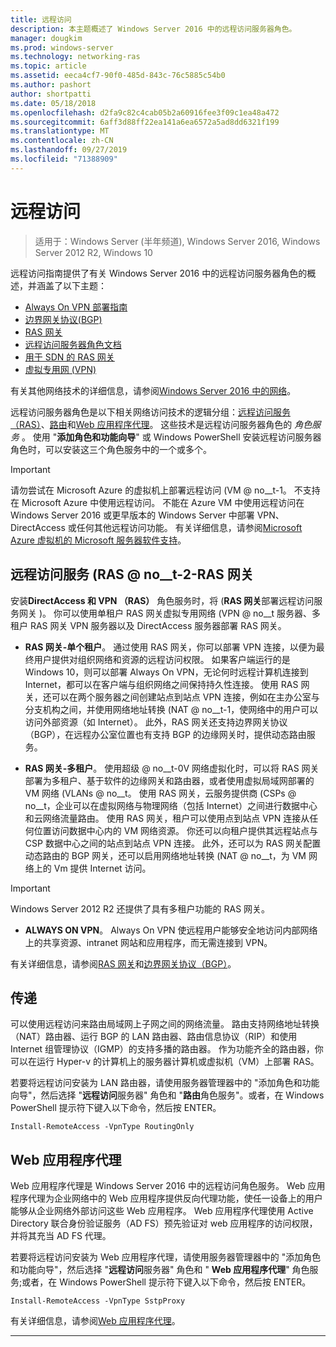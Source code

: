 ```yaml
---
title: 远程访问
description: 本主题概述了 Windows Server 2016 中的远程访问服务器角色。
manager: dougkim
ms.prod: windows-server
ms.technology: networking-ras
ms.topic: article
ms.assetid: eeca4cf7-90f0-485d-843c-76c5885c54b0
ms.author: pashort
author: shortpatti
ms.date: 05/18/2018
ms.openlocfilehash: d2fa9c82c4cab05b2a60916fee3f09c1ea48a472
ms.sourcegitcommit: 6aff3d88ff22ea141a6ea6572a5ad8dd6321f199
ms.translationtype: MT
ms.contentlocale: zh-CN
ms.lasthandoff: 09/27/2019
ms.locfileid: "71388909"
---
```

# <a name="remote-access"></a>远程访问

>适用于：Windows Server (半年频道), Windows Server 2016, Windows Server 2012 R2, Windows 10

远程访问指南提供了有关 Windows Server 2016 中的远程访问服务器角色的概述，并涵盖了以下主题：

- [Always On VPN 部署指南](vpn/always-on-vpn/deploy/always-on-vpn-deploy.md)
- [边界网关协议&#40;BGP&#41;](bgp/Border-Gateway-Protocol-BGP.md)
- [RAS 网关](ras-gateway/RAS-Gateway.md) 
- [远程访问服务器角色文档](ras/Remote-Access-Server-Role-Documentation.md)
- [用于 SDN 的 RAS 网关](../../networking/sdn/technologies/network-function-virtualization/RAS-Gateway-for-SDN.md)
- [虚拟专用网 (VPN)](vpn/vpn-top.md)
 
有关其他网络技术的详细信息，请参阅[Windows Server 2016 中的网络](https://docs.microsoft.com/windows-server/networking/networking)。

远程访问服务器角色是以下相关网络访问技术的逻辑分组：[远程访问服务（RAS）](#bkmk_da)、[路由](#bkmk_rras)和[Web 应用程序代理](#bkmk_proxy)。 这些技术是远程访问服务器角色的 *角色服务* 。 使用 "**添加角色和功能向导**" 或 Windows PowerShell 安装远程访问服务器角色时，可以安装这三个角色服务中的一个或多个。

>[!IMPORTANT]
>请勿尝试在 Microsoft Azure 的虚拟机上部署远程访问 \(VM @ no__t-1。 不支持在 Microsoft Azure 中使用远程访问。 不能在 Azure VM 中使用远程访问在 Windows Server 2016 或更早版本的 Windows Server 中部署 VPN、DirectAccess 或任何其他远程访问功能。 有关详细信息，请参阅[Microsoft Azure 虚拟机的 Microsoft 服务器软件支持](https://support.microsoft.com/help/2721672/microsoft-server-software-support-for-microsoft-azure-virtual-machines)。

## <a name="bkmk_da"></a>远程访问服务 \(RAS @ no__t-2-RAS 网关

安装**DirectAccess 和 VPN （RAS）** 角色服务时，将 \(**RAS 网关**部署远程访问服务网关 \)。 你可以使用单租户 RAS 网关虚拟专用网络 \(VPN @ no__t 服务器、多租户 RAS 网关 VPN 服务器以及 DirectAccess 服务器部署 RAS 网关。

- **RAS 网关-单个租户**。 通过使用 RAS 网关，你可以部署 VPN 连接，以便为最终用户提供对组织网络和资源的远程访问权限。 如果客户端运行的是 Windows 10，则可以部署 Always On VPN，无论何时远程计算机连接到 Internet，都可以在客户端与组织网络之间保持持久性连接。 使用 RAS 网关，还可以在两个服务器之间创建站点到站点 VPN 连接，例如在主办公室与分支机构之间，并使用网络地址转换 \(NAT @ no__t-1，使网络中的用户可以访问外部资源（如 Internet）。 此外，RAS 网关还支持边界网关协议（BGP），在远程办公室位置也有支持 BGP 的边缘网关时，提供动态路由服务。

- **RAS 网关-多租户**。 使用超级 @ no__t-0V 网络虚拟化时，可以将 RAS 网关部署为多租户、基于软件的边缘网关和路由器，或者使用虚拟局域网部署的 VM 网络 \(VLANs @ no__t。 使用 RAS 网关，云服务提供商 \(CSPs @ no__t，企业可以在虚拟网络与物理网络（包括 Internet）之间进行数据中心和云网络流量路由。 使用 RAS 网关，租户可以使用点到站点 VPN 连接从任何位置访问数据中心内的 VM 网络资源。 你还可以向租户提供其远程站点与 CSP 数据中心之间的站点到站点 VPN 连接。 此外，还可以为 RAS 网关配置动态路由的 BGP 网关，还可以启用网络地址转换 \(NAT @ no__t，为 VM 网络上的 Vm 提供 Internet 访问。

>[!IMPORTANT]
> Windows Server 2012 R2 还提供了具有多租户功能的 RAS 网关。

- **ALWAYS ON VPN**。 Always On VPN 使远程用户能够安全地访问内部网络上的共享资源、intranet 网站和应用程序，而无需连接到 VPN。 

有关详细信息，请参阅[RAS 网关](ras-gateway/RAS-Gateway.md)和[边界网关协议（BGP）](bgp/Border-Gateway-Protocol-BGP.md)。

## <a name="bkmk_rras"></a>传递

可以使用远程访问来路由局域网上子网之间的网络流量。 路由支持网络地址转换（NAT）路由器、运行 BGP 的 LAN 路由器、路由信息协议（RIP）和使用 Internet 组管理协议（IGMP）的支持多播的路由器。 作为功能齐全的路由器，你可以在运行 Hyper-v 的计算机上的服务器计算机或虚拟机（VM）上部署 RAS。

若要将远程访问安装为 LAN 路由器，请使用服务器管理器中的 "添加角色和功能向导"，然后选择 "**远程访问**服务器" 角色和 "**路由**角色服务"。或者，在 Windows PowerShell 提示符下键入以下命令，然后按 ENTER。

```  
Install-RemoteAccess -VpnType RoutingOnly
```  

## <a name="bkmk_proxy"></a>Web 应用程序代理

Web 应用程序代理是 Windows Server 2016 中的远程访问角色服务。 Web 应用程序代理为企业网络中的 Web 应用程序提供反向代理功能，使任一设备上的用户能够从企业网络外部访问这些 Web 应用程序。 Web 应用程序代理使用 Active Directory 联合身份验证服务（AD FS）预先验证对 web 应用程序的访问权限，并将其充当 AD FS 代理。

若要将远程访问安装为 Web 应用程序代理，请使用服务器管理器中的 "添加角色和功能向导"，然后选择 "**远程访问**服务器" 角色和 " **Web 应用程序代理**" 角色服务;或者，在 Windows PowerShell 提示符下键入以下命令，然后按 ENTER。  

```  
Install-RemoteAccess -VpnType SstpProxy  
```  

有关详细信息，请参阅[Web 应用程序代理](https://technet.microsoft.com/windows-server-docs/identity/web-application-proxy/web-application-proxy-windows-server)。


---